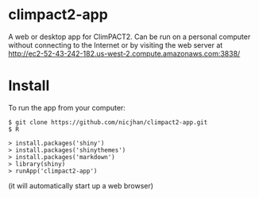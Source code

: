 # climpact2-app

A web or desktop app for ClimPACT2. Can be run on a personal computer without connecting to the Internet or by visiting the web server at http://ec2-52-43-242-182.us-west-2.compute.amazonaws.com:3838/

# Install

To run the app from your computer:

```{bash}
$ git clone https://github.com/nicjhan/climpact2-app.git
$ R
```

```{r}
> install.packages('shiny')
> install.packages('shinythemes')
> install.packages('markdown')
> library(shiny)
> runApp('climpact2-app')
```

(it will automatically start up a web browser)

